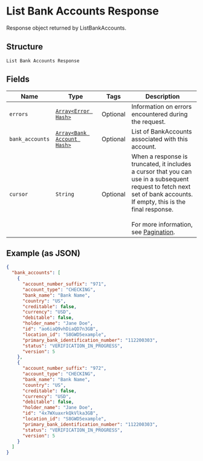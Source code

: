 
# List Bank Accounts Response

Response object returned by ListBankAccounts.

## Structure

`List Bank Accounts Response`

## Fields

| Name | Type | Tags | Description |
|  --- | --- | --- | --- |
| `errors` | [`Array<Error Hash>`](/doc/models/error.md) | Optional | Information on errors encountered during the request. |
| `bank_accounts` | [`Array<Bank Account Hash>`](/doc/models/bank-account.md) | Optional | List of BankAccounts associated with this account. |
| `cursor` | `String` | Optional | When a response is truncated, it includes a cursor that you can<br>use in a subsequent request to fetch next set of bank accounts.<br>If empty, this is the final response.<br><br>For more information, see [Pagination](https://developer.squareup.com/docs/working-with-apis/pagination). |

## Example (as JSON)

```json
{
  "bank_accounts": [
    {
      "account_number_suffix": "971",
      "account_type": "CHECKING",
      "bank_name": "Bank Name",
      "country": "US",
      "creditable": false,
      "currency": "USD",
      "debitable": false,
      "holder_name": "Jane Doe",
      "id": "ao6iaQ9vhDiaQD7n3GB",
      "location_id": "S8GWD5example",
      "primary_bank_identification_number": "112200303",
      "status": "VERIFICATION_IN_PROGRESS",
      "version": 5
    },
    {
      "account_number_suffix": "972",
      "account_type": "CHECKING",
      "bank_name": "Bank Name",
      "country": "US",
      "creditable": false,
      "currency": "USD",
      "debitable": false,
      "holder_name": "Jane Doe",
      "id": "4x7WXuaxrkQkVlka3GB",
      "location_id": "S8GWD5example",
      "primary_bank_identification_number": "112200303",
      "status": "VERIFICATION_IN_PROGRESS",
      "version": 5
    }
  ]
}
```

